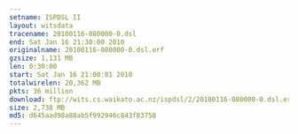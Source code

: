 ```yaml
---
setname: ISPDSL II
layout: witsdata
tracename: 20100116-080000-0.dsl
end: Sat Jan 16 21:30:00 2010
originalname: 20100116-080000-0.dsl.erf
gzsize: 1,131 MB
len: 0:30:00
start: Sat Jan 16 21:00:01 2010
totalwirelen: 20,362 MB
pkts: 36 million
download: ftp://wits.cs.waikato.ac.nz/ispdsl/2/20100116-080000-0.dsl.erf.gz
size: 2,738 MB
md5: d645aad98a88ab5f992946c843f83758
---
```

